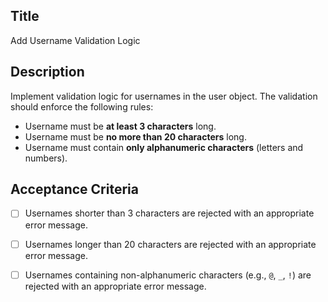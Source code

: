## Title
Add Username Validation Logic

## Description
Implement validation logic for usernames in the user object. The validation should enforce the following rules:

- Username must be **at least 3 characters** long.
- Username must be **no more than 20 characters** long.
- Username must contain **only alphanumeric characters** (letters and numbers).

## Acceptance Criteria
- [ ] Usernames shorter than 3 characters are rejected with an appropriate error message.
- [ ] Usernames longer than 20 characters are rejected with an appropriate error message.
- [ ] Usernames containing non-alphanumeric characters (e.g., `@`, `_`, `!`) are rejected with an appropriate error message.


